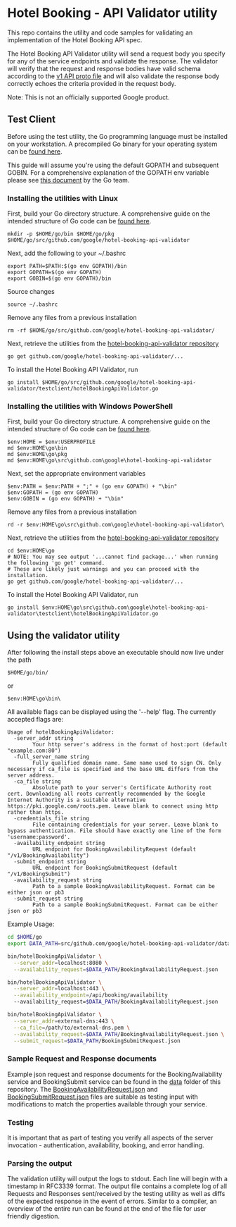 # Hotel Booking - API Validator utility

This repo contains the utility and code samples for validating an implementation
of the Hotel Booking API spec.

The Hotel Booking API Validator utility will send a request body you specify for
any of the service endpoints and validate the response. The validator will
verify that the request and response bodies have valid schema according to the
[v1 API proto file](./proto/v1.proto) and will also validate the response body
correctly echoes the criteria provided in the request body.

Note: This is not an officially supported Google product.

## Test Client

Before using the test utility, the Go programming language must be installed on
your workstation. A precompiled Go binary for your operating system can be
[found here](https://golang.org/dl/).

This guide will assume you're using the default GOPATH and subsequent GOBIN. For
a comprehensive explanation of the GOPATH env variable please see
[this document](https://golang.org/dl/) by the Go team.

### Installing the utilities with Linux

First, build your Go directory structure. A comprehensive guide on the intended
structure of Go code can be [found here](https://golang.org/doc/code.html).

    mkdir -p $HOME/go/bin $HOME/go/pkg $HOME/go/src/github.com/google/hotel-booking-api-validator

Next, add the following to your ~/.bashrc

    export PATH=$PATH:$(go env GOPATH)/bin
    export GOPATH=$(go env GOPATH)
    export GOBIN=$(go env GOPATH)/bin

Source changes

    source ~/.bashrc

Remove any files from a previous installation

    rm -rf $HOME/go/src/github.com/google/hotel-booking-api-validator/

Next, retrieve the utilities from the
[hotel-booking-api-validator repository](https://github.com/google/hotel-booking-api-validator)

    go get github.com/google/hotel-booking-api-validator/...

To install the Hotel Booking API Validator, run

    go install $HOME/go/src/github.com/google/hotel-booking-api-validator/testclient/hotelBookingApiValidator.go

### Installing the utilities with Windows PowerShell

First, build your Go directory structure. A comprehensive guide on the intended
structure of Go code can be [found here](https://golang.org/doc/code.html).

    $env:HOME = $env:USERPROFILE
    md $env:HOME\go\bin
    md $env:HOME\go\pkg
    md $env:HOME\go\src\github.com\google\hotel-booking-api-validator

Next, set the appropriate environment variables

    $env:PATH = $env:PATH + ";" + (go env GOPATH) + "\bin"
    $env:GOPATH = (go env GOPATH)
    $env:GOBIN = (go env GOPATH) + "\bin"

Remove any files from a previous installation

    rd -r $env:HOME\go\src\github.com\google\hotel-booking-api-validator\

Next, retrieve the utilities from the
[hotel-booking-api-validator repository](https://github.com/google/hotel-booking-api-validator)

    cd $env:HOME\go
    # NOTE: You may see output '...cannot find package...' when running the following 'go get' command.
    # These are likely just warnings and you can proceed with the installation.
    go get github.com/google/hotel-booking-api-validator/...

To install the Hotel Booking API Validator, run

    go install $env:HOME\go\src\github.com\google\hotel-booking-api-validator\testclient\hotelBookingApiValidator.go

## Using the validator utility

After following the install steps above an executable should now live under the
path

    $HOME/go/bin/

or

    $env:HOME\go\bin\

All available flags can be displayed using the '--help' flag. The currently
accepted flags are:

```
Usage of hotelBookingApiValidator:
  -server_addr string
        Your http server's address in the format of host:port (default "example.com:80")
  -full_server_name string
        Fully qualified domain name. Same name used to sign CN. Only necessary if ca_file is specified and the base URL differs from the server address.
  -ca_file string
        Absolute path to your server's Certificate Authority root cert. Downloading all roots currently recommended by the Google Internet Authority is a suitable alternative https://pki.google.com/roots.pem. Leave blank to connect using http rather than https.
  -credentials_file string
        File containing credentials for your server. Leave blank to bypass authentication. File should have exactly one line of the form 'username:password'.
  -availability_endpoint string
        URL endpoint for BookingAvailabilityRequest (default "/v1/BookingAvailability")
  -submit_endpoint string
        URL endpoint for BookingSubmitRequest (default "/v1/BookingSubmit")
  -availability_request string
        Path to a sample BookingAvailabilityRequest. Format can be either json or pb3
  -submit_request string
        Path to a sample BookingSubmitRequest. Format can be either json or pb3
```

Example Usage:

```bash
cd $HOME/go
export DATA_PATH=src/github.com/google/hotel-booking-api-validator/data

bin/hotelBookingApiValidator \
  --server_addr=localhost:8080 \
  --availability_request=$DATA_PATH/BookingAvailabilityRequest.json

bin/hotelBookingApiValidator \
  --server_addr=localhost:443 \
  --availability_endpoint=/api/booking/availability
  --availability_request=$DATA_PATH/BookingAvailabilityRequest.json

bin/hotelBookingApiValidator \
  --server_addr=external-dns:443 \
  --ca_file=/path/to/external-dns.pem \
  --availability_request=$DATA_PATH/BookingAvailabilityRequest.json \
  --submit_request=$DATA_PATH/BookingSubmitRequest.json
```

### Sample Request and Response documents

Example json request and response documents for the BookingAvailability service
and BookingSubmit service can be found in the [data](./data/) folder of this
repository. The
[BookingAvailabilityRequest.json](./data/BookingAvailabilityRequest.json) and
[BookingSubmitRequest.json](./data/BookingSubmitRequest.json) files are suitable
as testing input with modifications to match the properties available through
your service.

### Testing

It is important that as part of testing you verify all aspects of the server
invocation - authentication, availability, booking, and error handling.

### Parsing the output

The validation utility will output the logs to stdout. Each line will begin with
a timestamp in RFC3339 format. The output file contains a complete log of all
Requests and Responses sent/received by the testing utility as well as diffs of
the expected response in the event of errors. Similar to a compiler, an overview
of the entire run can be found at the end of the file for user friendly
digestion.
